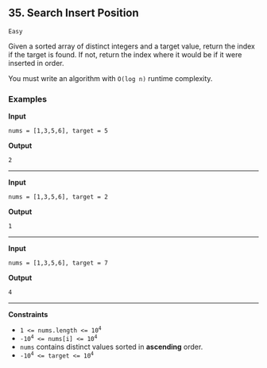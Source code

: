 ## 35. Search Insert Position

`Easy`

Given a sorted array of distinct integers and a target value, return the index if the target is found. If not, return the index where it would be if it were inserted in order.

You must write an algorithm with `O(log n)` runtime complexity.
### Examples

**Input**
```
nums = [1,3,5,6], target = 5
```

**Output**
```
2
```

---

**Input**
```
nums = [1,3,5,6], target = 2
```

**Output**
```
1
```

---

**Input**
```
nums = [1,3,5,6], target = 7
```

**Output**
```
4
```

---

**Constraints**

* <code>1 <= nums.length <= 10<sup>4</sup></code>
* <code>-10<sup>4</sup> <= nums[i] <= 10<sup>4</sup></code>
* `nums` contains distinct values sorted in **ascending** order.
* <code>-10<sup>4</sup> <= target <= 10<sup>4</sup></code>